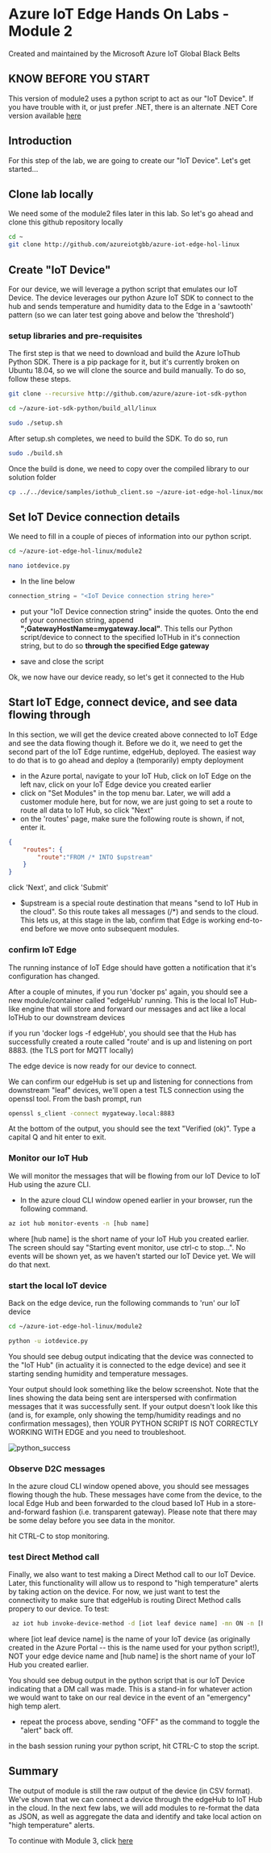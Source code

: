 # Azure IoT Edge Hands On Labs - Module 2

Created and maintained by the Microsoft Azure IoT Global Black Belts

## KNOW BEFORE YOU START

This version of module2 uses a python script to act as our "IoT Device".  If you have trouble with it, or just prefer .NET, there is an alternate .NET Core version available [here](./README.dotnet.md)

## Introduction

For this step of the lab, we are going to create our "IoT Device".  Let's get started...

## Clone lab locally

We need some of the module2 files later in this lab.  So let's go ahead and clone this github repository locally

```bash
cd ~
git clone http://github.com/azureiotgbb/azure-iot-edge-hol-linux
```

## Create "IoT Device"

For our device, we will leverage a python script that emulates our IoT Device.  The device leverages our python Azure IoT SDK to connect to the hub and sends temperature and humidity data to the Edge in a 'sawtooth' pattern  (so we can later test going above and below the 'threshold')

### setup libraries and pre-requisites

The first step is that we need to download and build the Azure IoThub Python SDK. There is a pip package for it, but it's currently broken on Ubuntu 18.04, so we will clone the source and build manually.  To do so, follow these steps.

```bash
git clone --recursive http://github.com/azure/azure-iot-sdk-python

cd ~/azure-iot-sdk-python/build_all/linux

sudo ./setup.sh
```

After setup.sh completes, we need to build the SDK.  To do so, run

```bash
sudo ./build.sh
```

Once the build is done, we need to copy over the compiled library to our solution folder

```bash
cp ../../device/samples/iothub_client.so ~/azure-iot-edge-hol-linux/module2
```

## Set IoT Device connection details

We need to fill in a couple of pieces of information into our python script.

```bash
cd ~/azure-iot-edge-hol-linux/module2

nano iotdevice.py
```

* In the line below

```Python
connection_string = "<IoT Device connection string here>"
```

* put your "IoT Device connection string" inside the quotes.  Onto the end of your connection string, append __**";GatewayHostName=mygateway.local"**__.  This tells our Python script/device to connect to the specified IoTHub in it's connection string, but to do so __**through the specified Edge gateway**__

* save and close the script

Ok, we now have our device ready, so let's get it connected to the Hub

## Start IoT Edge, connect device, and see data flowing through

In this section, we will get the device created above connected to IoT Edge and see the data flowing though it.  Before we do it, we need to get the second part of the IoT Edge runtime, edgeHub, deployed.  The easiest way to do that is to go ahead and deploy a (temporarily) empty deployment

* in the Azure portal, navigate to your IoT Hub, click on IoT Edge on the left nav, click on your IoT Edge device you created earlier
* click on "Set Modules" in the top menu bar.  Later, we will add a customer module here, but for now, we are just going to set a route to route all data to IoT Hub, so click "Next"
* on the 'routes' page, make sure the following route is shown, if not, enter it.

```json
{
    "routes": {
        "route":"FROM /* INTO $upstream"
    }
}
```

click 'Next', and click 'Submit'

* $upstream is a special route destination that means "send to IoT Hub in the cloud".  So this route takes all messages (/*) and sends to the cloud.  This lets us, at this stage in the lab, confirm that Edge is working end-to-end before we move onto subsequent modules.

### confirm IoT Edge

The running instance of IoT Edge should have gotten a notification that it's configuration has changed.

After a couple of minutes, if you run 'docker ps' again, you should see a new module/container called "edgeHub' running.  This is the local IoT Hub-like engine that will store and forward our messages and act like a local IoTHub to our downstream devices

if you run 'docker logs -f edgeHub', you should see that the Hub has successfully created a route called "route' and is up and listening on port 8883. (the TLS port for MQTT locally)

The edge device is now ready for our device to connect.

We can confirm our edgeHub is set up and listening for connections from downstream "leaf" devices, we'll open a test TLS connection using the openssl tool.   From the bash prompt, run

```bash
openssl s_client -connect mygateway.local:8883
```

At the bottom of the output, you should see the text "Verified (ok)".  Type a capital Q and hit enter to exit.


### Monitor our IoT Hub

We will monitor the messages that will be flowing from our IoT Device to IoT Hub using the azure CLI.  

* In the azure cloud CLI window opened earlier in your browser, run the following command.

```bash
az iot hub monitor-events -n [hub name]
```

where [hub name] is the short name of your IoT Hub you created earlier.  The screen should say "Starting event monitor, use ctrl-c to stop...".  No events will be shown yet, as we haven't started our IoT Device yet.  We will do that next.

### start the local IoT device

Back on the edge device, run the following commands to 'run' our IoT device

```bash
cd ~/azure-iot-edge-hol-linux/module2

python -u iotdevice.py
```

You should see debug output indicating that the device was connected to the "IoT Hub" (in actuality it is connected to the edge device) and see it starting sending humidity and temperature messages.

Your output should look something like the below screenshot.  Note that the lines showing the data being sent are interspersed with confirmation messages that it was successfully sent.  If your output doesn't look like this (and is, for example, only showing the temp/humidity readings and no confirmation messages), then YOUR PYTHON SCRIPT IS NOT CORRECTLY WORKING WITH EDGE and you need to troubleshoot.

![python_success](/images/python_success.png)

### Observe D2C messages

In the azure cloud CLI window opened above, you should see messages flowing though the hub.  These messages have come from the device, to the local Edge Hub and been forwarded to the cloud based IoT Hub in a store-and-forward fashion (i.e. transparent gateway).  Please note that there may be some delay before you see data in the monitor.

hit CTRL-C to stop monitoring.

### test Direct Method call

Finally, we also want to test making a Direct Method call to our IoT Device.  Later, this functionality will allow us to respond to "high temperature" alerts by taking action on the device.  For now, we just want to test the connectivity to make sure that edgeHub is routing Direct Method calls propery to our device.  To test:

```bash
 az iot hub invoke-device-method -d [iot leaf device name] -mn ON -n [hub name]
```

where [iot leaf device name] is the name of your IoT device (as originally created in the Azure Portal  -- this is the name used for your python script!), NOT your edge device name and [hub name] is the short name of your IoT Hub you created earlier.

You should see debug output in the python script that is our IoT Device indicating that a DM call was made.  This is a stand-in for whatever action we would want to take on our real device in the event of an "emergency" high temp alert.

* repeat the process above, sending "OFF" as the command to toggle the "alert" back off.

in the bash session runing your python script, hit CTRL-C to stop the script.

## Summary

The output of module is still the raw output of the device (in CSV format).  We've shown that we can connect a device through the edgeHub to IoT Hub in the cloud.  In the next few labs, we will add modules to re-format the data as JSON, as well as aggregate the data and identify and take local action on "high temperature" alerts.

To continue with Module 3, click [here](/module3)